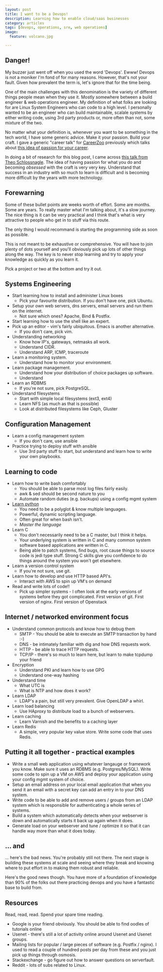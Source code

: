 ```yaml
---
layout: post
title: I want to be a Devops!
description: Learning how to enable cloud/saas businesses 
category: articles
tags: [devops, operations, sre, web operations]
image:
  feature: volcano.jpg

--- 
```


## Danger! 

My buzzer just went off when you used the word 'Devops'. Ewww! Devops is not
a moniker I'm fond of for many reasons. However, that's not your fault. Given
how prevalent the term is, let's ignore that for the time being.

One of the main challenges with this denomination is the variety of different
things people mean when they use it. Mostly somewhere between a build engineer
& web operations engineer. My definition of what folks are looking for are
Linux System Engineers who can code to a high level. I personally wanted to be
an engineer who can build maintainable, scalale systems by either writing
code, using 3rd party products or, more often than not, some mixture of the two.

No matter what your definition is, whenever you want to be something in the
tech world, I have some generic advice. Make it your passion. Build your
craft. I gave a generic "career talk" for [CareerZoo](http://www.careerzoo.ie/)
previously which talks about [this idea of passion for your 
career](http://www.slideshare.net/PhilipReynolds4/your-career-a-hiring-managers-perspective).

In doing a bit of research for this blog post, I came across [this talk from
Theo Schlossnagle](https://www.youtube.com/watch?v=LAP1zaXUvAE). The idea of
having passion for what you do and becoming _obsessed_ with the craft is very
very key. Understand that success in an industry with so much to learn is
difficult and is becoming more difficult by the years with more technology.

## Forewarning

Some of these bullet points are weeks worth of effort. Some are months.
Some are years. To really master what I'm talking about, it's a slow journey.
The nice thing is it can be very practical and I think that's what is very
attractive to people who get in to stuff via this route.

The only thing I would recommand is starting the programming side as soon as
possible.

This is not meant to be exhaustive or comprehensive. You will have to join
plenty of dots yourself and you'll obviously pick up lots of other things
along the way. The key is to never stop learning and try to apply your
knowledge as quickly as you learn it. 

Pick a project or two at the bottom and try it out. 

## Systems Engineering
* Start learning how to install and administer Linux boxes
    * Pick your favourite distribution. If you don't have one, pick Ubuntu.
* Setup your own web servers, dns servers, email servers and run them on
the internet.
    * Not sure which ones? Apache, Bind & Postfix.
* Start learning how to use the shell like an expert.
* Pick up an editor - vim's fairly ubiquitous. Emacs is another alternative.
    * If you don't care, pick vim.
* Understanding networking
    * Know how IP's, gateways, netmasks all work. 
    * Understand CIDR.
    * Understand ARP, ICMP, traceroute
* Learn a monitoring system. 
    * Understand how to monitor your environment.
* Learn package management. 
    * Understand how your distribution of choice packages up software. 
    * Understand  
* Learn an RDBMS
    * If you're not sure, pick PostgreSQL.
* Understand filesystems
    * Start with simple local filesystems (ext3, ext4)
    * Learn NFS (as much as that is possible)
    * Look at distributed filesystems like Ceph, Gluster 


## Configuration Management
* Learn a config management system
    * If you don't care, use ansible
* Practice trying to deploy stuff with ansible
    * Use 3rd party stuff to start, but understand and learn how to write your
    own playbooks.

## Learning to code
* Learn how to write bash comfortably
    * You should be able to parse most log files fairly easily.
    * awk & sed should be second nature to you
    * Automate random duties (e.g. backups) using a config mgmt system
* [Learn python](http://learnpythonthehardway.org/)
    * You need to be a polyglot & know multiple languages. 
    * Powerful, dynamic scripting language. 
    * Often great for when bash isn't.
    * _Master the language_
* Learn C
    * You don't necessarily need to be a C master, but I think it helps.
    * Your underlying system is written in C and many common system software
    based applications are written in C.
    * Being able to patch systems, find bugs, root cause things to source code
    is jedi type stuff. Strong C skills give you confidence to do things
    around the system you won't get elsewhere.
* Learn a version control system
    * If you're not sure, use git.
* Learn how to develop and use HTTP based API's.
    * Interact with AWS to spin up VM's on demand
* Read and write lots of code!! 
    * Pick up simpler systems - I often look at the early versions of systems
    before they got complicated. First version of git. First version of nginx.
    First version of Openstack

## Internet / networked environment focus
* Understand common protocols and know how to debug them
    * SMTP - You should be able to execute an SMTP transaction by hand :-)
    * DNS - be intimately familiar with dig and how DNS requests work.
    * HTTP - be able to trace HTTP requests.
    * TCP/IP - there's so much to learn here, but learn to make tcpdump your
    friend
* Encryption
    * Understand PKI and learn how to use GPG
    * Understand one-way hashing 
* Understand time
    * What UTC is
    * What is NTP and how does it work?
* Learn LDAP
    * LDAP's a pain, but still very prevalent. Give OpenLDAP a whirl.
* Learn load balancing
    * Use HAproxy to distribute load to a bunch of webservers.
* Learn caching
    * Learn Varnish and the benefits to a caching layer 
* Learn Redis
    * A simple, very popular key value store. Write some code that uses Redis.

## Putting it all together - practical examples
* Write a small web application using whatever langauge or framework you know.
Make sure it uses an RDBMS (e.g. Postgres/MySQL). Write some code to spin up a
VM on AWS and deploy your application using your config mgmt system of choice.
* Setup an email address on your local email application that when you send it
an email with a secret key can add an entry in to your DNS system.
* Write code to be able to add and remove users / groups from an LDAP system
which is responsible for authenticating a whole series of systems.
* Build a system which automatically detects when your webserver is down and
automatically starts it back up again when it does.
* Generate load on your webserver and tune / optimize it so that it can handle
way more than what it does today.

## ... and

... here's the bad news. You're probably still not there. The next stage is
building these systems at scale and seeing where they break and knowing
where to put effort in to making them robust and reliable.

Here's the good news though. You have more of a foundation of knowledge than
90% of the folks out there practicing devops and you have a fantastic base to
build from.

## Resources

Read, read, read. Spend your spare time reading.

* Google is your friend obviously. You should be able to find oodles of
tutorials online
* Usenet - there's still a lot of activity online around Usenet and Usenet
groups.
* Mailing lists for popular / large pieces of software (e.g. Postfix / nginx).
I used to read a couple of hundred posts per day from these and you just pick
up things through osmosis.
* Stackexchange - go figure out how to answer questions on serverfault.
* Reddit - lots of subs related to Linux.

